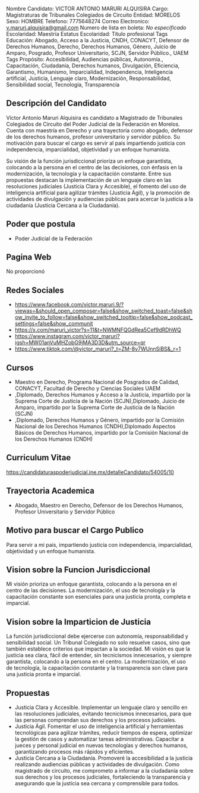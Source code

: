 Nombre Candidato: VICTOR ANTONIO MARURI ALQUISIRA
Cargo: Magistraturas de Tribunales Colegiados de Circuito
Entidad: MORELOS
Sexo: HOMBRE
Telefono: 7775648274
Correo Electronico: v.maruri.alquisira@gmail.com
Numero de lista en boleta: *No especificado*
Escolaridad: Maestría
Estatus Escolaridad: Título profesional
Tags Educación: Abogado, Acceso a la Justicia, CNDH, CONACYT, Defensor de Derechos Humanos, Derecho, Derechos Humanos, Género, Juicio de Amparo, Posgrado, Profesor Universitario, SCJN, Servidor Público., UAEM
Tags Propósito: Accesibilidad, Audiencias públicas, Autonomía., Capacitación, Ciudadanía, Derechos humanos, Divulgación, Eficiencia, Garantismo, Humanismo, Imparcialidad, Independencia, Inteligencia artificial, Justicia, Lenguaje claro, Modernización, Responsabilidad, Sensibilidad social, Tecnología, Transparencia


## Descripción del Candidato 

Víctor Antonio Maruri Alquisira es candidato a Magistrado de Tribunales Colegiados de Circuito del Poder Judicial de la Federación en Morelos. Cuenta con maestría en Derecho y una trayectoria como abogado, defensor de los derechos humanos, profesor universitario y servidor público. Su motivación para buscar el cargo es servir al país impartiendo justicia con independencia, imparcialidad, objetividad y un enfoque humanista.

Su visión de la función jurisdiccional prioriza un enfoque garantista, colocando a la persona en el centro de las decisiones, con énfasis en la modernización, la tecnología y la capacitación constante. Entre sus propuestas destacan la implementación de un lenguaje claro en las resoluciones judiciales (Justicia Clara y Accesible), el fomento del uso de inteligencia artificial para agilizar trámites (Justicia Ágil), y la promoción de actividades de divulgación y audiencias públicas para acercar la justicia a la ciudadanía (Justicia Cercana a la Ciudadanía).


## Poder que postula

- Poder Judicial de la Federación


## Pagina Web

No proporcionó


## Redes Sociales

- https://www.facebook.com/victor.maruri.9/?viewas=&should_open_composer=false&show_switched_toast=false&show_invite_to_follow=false&show_switched_tooltip=false&show_podcast_settings=false&show_communit
- https://x.com/maruri_victor?s=11&t=NWMNFQGdRea5Cef9dRDhWQ
- https://www.instagram.com/victor_maruri?igsh=MW01anVuMHZobG9jMA3D3D&utm_source=qr
- https://www.tiktok.com/@victor_maruri?_t=ZM-8v7WUnnSiBS&_r=1


## Cursos

- Maestro en Derecho, Programa Nacional de Posgrados de Calidad, CONACYT, Facultad de Derecho y Ciencias Sociales UAEM
- ,Diplomado, Derechos Humanos y Acceso a la Justicia, impartido por la Suprema Corte de Justicia de la Nación (SCJN),Diplomado, Juicio de Amparo, impartido por la Suprema Corte de Justicia de la Nación (SCJN)
- ,Diplomado, Derechos Humanos y Género, impartido por la Comisión Nacional de los Derechos Humanos (CNDH),Diplomado Aspectos Básicos de Derechos Humanos, impartido por la Comisión Nacional de los Derechos Humanos (CNDH)


## Curriculum Vitae

https://candidaturaspoderjudicial.ine.mx/detalleCandidato/54005/10


## Trayectoria Academica

- Abogado, Maestro en Derecho, Defensor de los Derechos Humanos, Profesor Universitario y Servidor Público


## Motivo para buscar el Cargo Publico

Para servir a mi país, impartiendo justicia con independencia, imparcialidad, objetividad y un enfoque humanista.


## Vision sobre la Funcion Jurisdiccional

Mi visión prioriza un enfoque garantista, colocando a la persona en el centro de las decisiones. La modernización, el uso de tecnología y la capacitación constante son esenciales para una justicia pronta, completa e imparcial.


## Vision sobre la Imparticion de Justicia

La función jurisdiccional debe ejercerse con autonomía, responsabilidad y sensibilidad social. Un Tribunal Colegiado no solo resuelve casos, sino que también establece criterios que impactan a la sociedad. Mi visión es que la justicia sea clara, fácil de entender, sin tecnicismos innecesarios, y siempre garantista, colocando a la persona en el centro. La modernización, el uso de tecnología, la capacitación constante y la transparencia son clave para una justicia pronta e imparcial.


## Propuestas

- Justicia Clara y Accesible. Implementar un lenguaje claro y sencillo en las resoluciones judiciales, evitando tecnicismos innecesarios, para que las personas comprendan sus derechos y los procesos judiciales.
- Justicia Ágil. Fomentar el uso de inteligencia artificial y herramientas tecnológicas para agilizar trámites, reducir tiempos de espera, optimizar la gestión de casos y automatizar tareas administrativas. Capacitar a jueces y personal judicial en nuevas tecnologías y derechos humanos, garantizando procesos más rápidos y eficientes.
- Justicia Cercana a la Ciudadanía. Promoveré la accesibilidad a la justicia realizando audiencias públicas y actividades de divulgación. Como magistrado de circuito, me comprometo a informar a la ciudadanía sobre sus derechos y los procesos judiciales, fortaleciendo la transparencia y asegurando que la justicia sea cercana y comprensible para todos.

